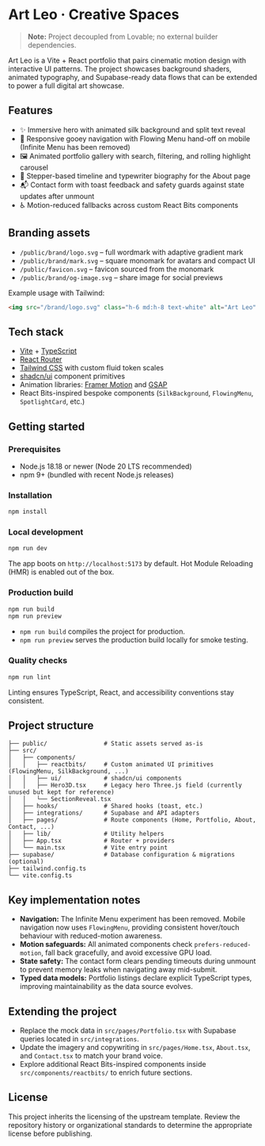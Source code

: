 # Art Leo · Creative Spaces
> **Note:** Project decoupled from Lovable; no external builder dependencies.

Art Leo is a Vite + React portfolio that pairs cinematic motion design with interactive UI patterns. The project showcases background shaders, animated typography, and Supabase-ready data flows that can be extended to power a full digital art showcase.

## Features

- ✨ Immersive hero with animated silk background and split text reveal
- 🧭 Responsive gooey navigation with Flowing Menu hand-off on mobile (Infinite Menu has been removed)
- 🖼️ Animated portfolio gallery with search, filtering, and rolling highlight carousel
- 🧱 Stepper-based timeline and typewriter biography for the About page
- 📬 Contact form with toast feedback and safety guards against state updates after unmount
- ♿ Motion-reduced fallbacks across custom React Bits components

## Branding assets

- `/public/brand/logo.svg` – full wordmark with adaptive gradient mark
- `/public/brand/mark.svg` – square monomark for avatars and compact UI
- `/public/favicon.svg` – favicon sourced from the monomark
- `/public/brand/og-image.svg` – share image for social previews

Example usage with Tailwind:

```html
<img src="/brand/logo.svg" class="h-6 md:h-8 text-white" alt="Art Leo" />
```

## Tech stack

- [Vite](https://vitejs.dev/) + [TypeScript](https://www.typescriptlang.org/)
- [React Router](https://reactrouter.com/)
- [Tailwind CSS](https://tailwindcss.com/) with custom fluid token scales
- [shadcn/ui](https://ui.shadcn.com/) component primitives
- Animation libraries: [Framer Motion](https://www.framer.com/motion/) and [GSAP](https://gsap.com/)
- React Bits-inspired bespoke components (`SilkBackground`, `FlowingMenu`, `SpotlightCard`, etc.)

## Getting started

### Prerequisites

- Node.js 18.18 or newer (Node 20 LTS recommended)
- npm 9+ (bundled with recent Node.js releases)

### Installation

```bash
npm install
```

### Local development

```bash
npm run dev
```

The app boots on `http://localhost:5173` by default. Hot Module Reloading (HMR) is enabled out of the box.

### Production build

```bash
npm run build
npm run preview
```

- `npm run build` compiles the project for production.
- `npm run preview` serves the production build locally for smoke testing.

### Quality checks

```bash
npm run lint
```

Linting ensures TypeScript, React, and accessibility conventions stay consistent.

## Project structure

```
├── public/                # Static assets served as-is
├── src/
│   ├── components/
│   │   ├── reactbits/     # Custom animated UI primitives (FlowingMenu, SilkBackground, ...)
│   │   ├── ui/            # shadcn/ui components
│   │   ├── Hero3D.tsx     # Legacy hero Three.js field (currently unused but kept for reference)
│   │   └── SectionReveal.tsx
│   ├── hooks/             # Shared hooks (toast, etc.)
│   ├── integrations/      # Supabase and API adapters
│   ├── pages/             # Route components (Home, Portfolio, About, Contact, ...)
│   ├── lib/               # Utility helpers
│   ├── App.tsx            # Router + providers
│   └── main.tsx           # Vite entry point
├── supabase/              # Database configuration & migrations (optional)
├── tailwind.config.ts
└── vite.config.ts
```

## Key implementation notes

- **Navigation:** The Infinite Menu experiment has been removed. Mobile navigation now uses `FlowingMenu`, providing consistent hover/touch behaviour with reduced-motion awareness.
- **Motion safeguards:** All animated components check `prefers-reduced-motion`, fall back gracefully, and avoid excessive GPU load.
- **State safety:** The contact form clears pending timeouts during unmount to prevent memory leaks when navigating away mid-submit.
- **Typed data models:** Portfolio listings declare explicit TypeScript types, improving maintainability as the data source evolves.

## Extending the project

- Replace the mock data in `src/pages/Portfolio.tsx` with Supabase queries located in `src/integrations`.
- Update the imagery and copywriting in `src/pages/Home.tsx`, `About.tsx`, and `Contact.tsx` to match your brand voice.
- Explore additional React Bits-inspired components inside `src/components/reactbits/` to enrich future sections.

## License

This project inherits the licensing of the upstream template. Review the repository history or organizational standards to determine the appropriate license before publishing.

